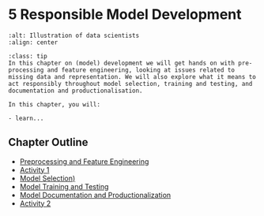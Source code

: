 # 5 Responsible Model Development

```{image} /images/illustrations/data-science.png
:alt: Illustration of data scientists
:align: center
```

```{admonition} Summary
:class: tip
In this chapter on (model) development we will get hands on with pre-processing and feature engineering, looking at issues related to missing data and representation. We will also explore what it means to act responsibly throughout model selection, training and testing, and documentation and productionalisation.
```

```{admonition} Learning Objectives
In this chapter, you will:

- learn...
```

## Chapter Outline

- [Preprocessing and Feature Engineering](preprocessing.md)
- [Activity 1](activity1.md)
- [Model Selection)](model_selection.md)
- [Model Training and Testing](model_training.md)
- [Model Documentation and Productionalization](model_documentation.md)
- [Activity 2](activity2.md)